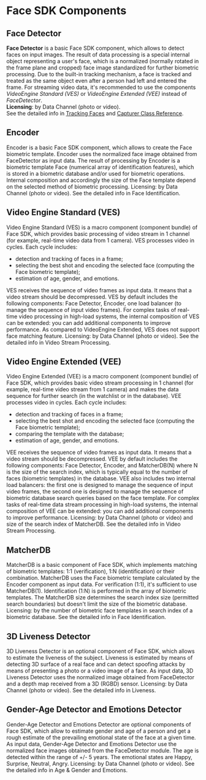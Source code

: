 # Face SDK Components

## Face Detector 

**Face Detector** is a basic Face SDK component, which allows to detect faces on input images. The result of data processing is a special internal object representing a user's face, which is a normalized (normally rotated in the frame plane and cropped) face image standardized for further biometric processing. Due to the built-in tracking mechanism, a face is tracked and treated as the same object even after a person had left and entered the frame. For streaming video data, it's recommended to use the components *VideoEngine Standard (VES)* or *VideoEngine Extended (VEE)* instead of *FaceDetector*.  
**Licensing**: by Data Channel (photo or video).  
See the detailed info in [Tracking Faces](development/video_stream_processing.md#tracking-faces) and [Capturer Class Reference](development/face_capturing.md#capturer-class-reference).

## Encoder 

Encoder is a basic Face SDK component, which allows to create the Face biometric template. Encoder uses the normalized face image obtained from FaceDetector as input data.
The result of processing by Encoder is a biometric template Face (numerical array of identification features), which is stored in a biometric database and/or used for biometric operations. Internal composition and accordingly the size of the Face template depend on the selected method of biometric processing.
Licensing: by Data Channel (photo or video).
See the detailed info in Face Identification.

## Video Engine Standard (VES)

Video Engine Standard (VES) is a macro component (component bundle) of Face SDK, which provides basic processing of video stream in 1 channel (for example, real-time video data from 1 camera).
VES processes video in cycles. Each cycle includes:
* detection and tracking of faces in a frame;
* selecting the best shot and encoding the selected face (computing the Face biometric template);
* estimation of age, gender, and emotions.

VES receives the sequence of video frames as input data. It means that a video stream should be decompressed.
VES by default includes the following components: Face Detector, Encoder, one load balancer (to manage the sequence of input video frames).
For complex tasks of real-time video processing in high-load systems, the internal composition of VES can be extended: you can add additional components to improve performance.
As compared to VideoEngine Extended, VES does not support face matching feature.
Licensing: by Data Channel (photo or video).
See the detailed info in Video Stream Processing.

## Video Engine Extended (VEE)

Video Engine Extended (VEE) is a macro component (component bundle) of Face SDK, which provides basic video stream processing in 1 channel (for example, real-time video stream from 1 camera) and makes the data sequence for further search (in the watchlist or in the database). VEE processes video in cycles. Each cycle includes:
* detection and tracking of faces in a frame;
* selecting the best shot and encoding the selected face (computing the Face biometric template);
* comparing the template with the database;
* estimation of age, gender, and emotions.

VEE receives the sequence of video frames as input data. It means that a video stream should be decompressed.
VEE by default includes the following components: Face Detector, Encoder, and MatcherDB(N) where N is the size of the search index, which is typically equal to the number of faces (biometric templates) in the database. VEE also includes two internal load balancers: the first one is designed to manage the sequence of input video frames, the second one is designed to manage the sequence of biometric database search queries based on the face template. For complex tasks of real-time data stream processing in high-load systems, the internal composition of VEE can be extended: you can add additional components to improve performance.
Licensing: by Data Channel (photo or video) and size of the search index of MatcherDB.
See the detailed info in Video Stream Processing.

## MatcherDB

MatcherDB is a basic component of Face SDK, which implements matching of biometric templates: 1:1 (verification), 1:N (identification) or their combination.
MatcherDB uses the Face biometric template calculated by the Encoder component as input data. For verification (1:1), it's sufficient to use MatcherDB(1). Identification (1:N) is performed in the array of biometric templates. The MatcherDB size determines the search index size (permitted search boundaries) but doesn't limit the size of the biometric database.
Licensing: by the number of biometric face templates in search index of a biometric database.
See the detailed info in Face Identification.

## 3D Liveness Detector

3D Liveness Detector is an optional component of Face SDK, which allows to estimate the liveness of the subject. Liveness is estimated by means of detecting 3D surface of a real face and can detect spoofing attacks by means of presenting a photo or a video image of a face. As input data, 3D Liveness Detector uses the normalized image obtained from FaceDetector and a depth map received from a 3D (RGBD) sensor.
Licensing: by Data Channel (photo or video).
See the detailed info in Liveness.

## Gender-Age Detector and Emotions Detector

Gender-Age Detector and Emotions Detector are optional components of Face SDK, which allow to estimate gender and age of a person and get a rough estimate of the prevailing emotional state of the face at a given time. As input data, Gender-Age Detector and Emotions Detector use the normalized face images obtained from the FaceDetector module.
The age is detected within the range of +/- 5 years. The emotional states are Happy, Surprise, Neutral, Angry.
Licensing: by Data Channel (photo or video).
See the detailed info in Age & Gender and Emotions.
